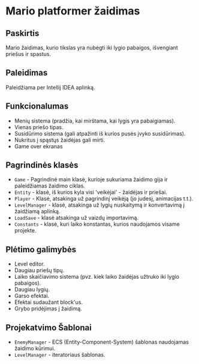 # Mario platformer žaidimas
## Paskirtis
Mario žaidimas, kurio tikslas yra nubėgti iki lygio pabaigos, išvengiant priešus ir spastus.
## Paleidimas
Paleidžiama per Intellij IDEA aplinką.
## Funkcionalumas
- Menių sistema (pradžia, kai mirštama, kai lygis yra pabaigiamas).
- Vienas priešo tipas.
- Susidūrimo sistema (gali atpažinti iš kurios pusės įvyko susidūrimas).
- Nukritus į spąstųs žaidėjas gali mirti.
- Game over ekranas

## Pagrindinės klasės
- `Game` - Pagrindinė main klasė, kurioje sukuriama žaidimo gija ir paleidžiamas žaidimo ciklas.
- `Entity` - klasė, iš kurios kyla visi 'veikėjai' - žaidėjas ir priešai.
- `Player` - Klasė, atsakinga už pagrindinį veikėją (jo judesį, animacijas t.t.).
- `LevelManager` - klasė, atsakinga už lygių nuskaitymą ir konvertavimą į žaidžiamą aplinką.
- `LoadSave` - klasė atsakinga už vaizdų importavimą.
- `Constants` - klasė, kuri laiko konstantas, kurios naudojamos visame projekte.

## Plėtimo galimybės
- Level editor.
- Daugiau priešų tipų.
- Laiko skaičiavimo sistema (pvz. kiek laiko žaidėjas užtruko iki lygio pabaigos).
- Daugiau lygių.
- Garso efektai.
- Efektai sudaužant block'us.
- Grybo pridėjimas į žaidimą.

## Projekatvimo Šablonai
- `EnemyManager` - ECS (Entity-Component-System) šablonas naudojamas žaidimo kūrimui.
- `LevelManager` - iteratoriaus šablonas.